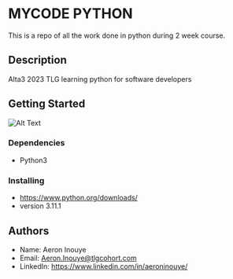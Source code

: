 # MYCODE PYTHON

This is a repo of all the work done in python during 2 week course. 

## Description

Alta3 2023 TLG learning python for software developers

## Getting Started
![Alt Text](https://i.redd.it/5kcgpuribkp81.jpg)

### Dependencies

* Python3

### Installing

* https://www.python.org/downloads/
* version 3.11.1

## Authors
* Name: Aeron Inouye
* Email: Aeron.Inouye@tlgcohort.com
* LinkedIn: https://www.linkedin.com/in/aeroninouye/

